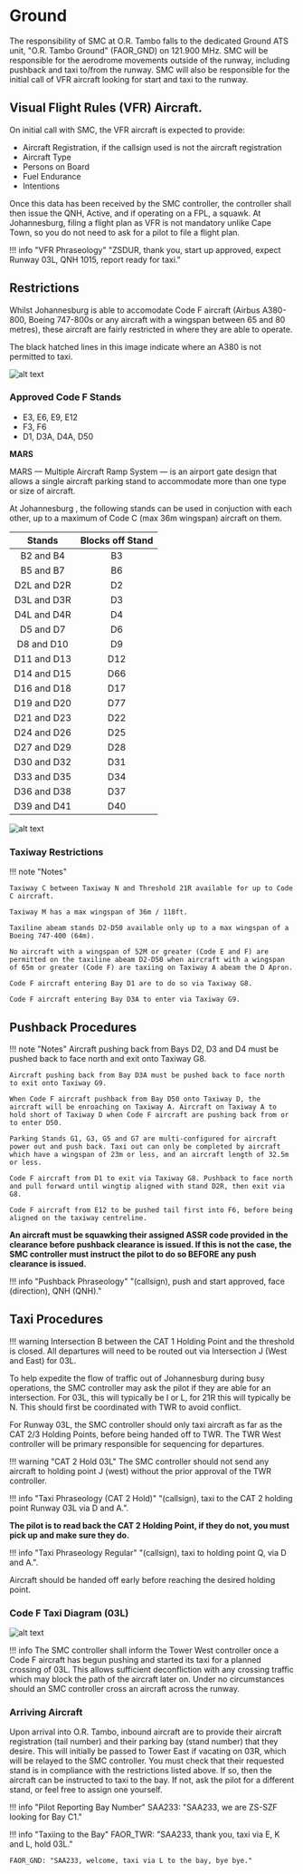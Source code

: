 # Ground
The responsibility of SMC at O.R. Tambo falls to the dedicated Ground ATS unit, "O.R. Tambo Ground" (FAOR_GND) on 121.900 MHz. SMC will be responsible for the aerodrome movements outside of the runway, including pushback and taxi to/from the runway. SMC will also be responsible for the initial call of VFR aircraft looking for start and taxi to the runway.

## Visual Flight Rules (VFR) Aircraft.
On initial call with SMC, the VFR aircraft is expected to provide:

* Aircraft Registration, if the callsign used is not the aircraft registration
* Aircraft Type
* Persons on Board
* Fuel Endurance
* Intentions

Once this data has been received by the SMC controller, the controller shall then issue the QNH, Active, and if operating on a FPL, a squawk.
At Johannesburg, filing a flight plan as VFR is not mandatory unlike Cape Town, so you do not need to ask for a pilot to file a flight plan.

!!! info "VFR Phraseology"
    "ZSDUR, thank you, start up approved, expect Runway 03L, QNH 1015, report ready for taxi."


## Restrictions

Whilst Johannesburg is able to accomodate Code F aircraft (Airbus A380-800, Boeing 747-800s or any aircraft with a wingspan between 65 and 80 metres), these aircraft are fairly restricted in where they are able to operate.

The black hatched lines in this image indicate where an A380 is not permitted to taxi.

![alt text](faora380.png)

### Approved Code F Stands

* E3, E6, E9, E12
* F3, F6
* D1, D3A, D4A, D50

**MARS**

MARS — Multiple Aircraft Ramp System — is an airport gate design that allows a single aircraft parking stand to accommodate more than one type or size of aircraft.

At Johannesburg , the following stands can be used in conjuction with each other, up to a maximum of Code C (max 36m wingspan) aircraft on them.

| Stands | Blocks off Stand |
| :---------: | :---------: |
| B2 and B4 | B3 |
| B5 and B7 | B6 |
| D2L and D2R  | D2 |
| D3L and D3R  | D3 |
| D4L and D4R  | D4 |
| D5 and D7  | D6 |
| D8 and D10  | D9 |
| D11 and D13  | D12 |
| D14 and D15  | D66 |
| D16 and D18  | D17 |
| D19 and D20  | D77 |
| D21 and D23 | D22 |
| D24 and D26 | D25 |
| D27 and D29 | D28 |
| D30 and D32 | D31 |
| D33 and D35 | D34 |
| D36 and D38 | D37 |
| D39 and D41 | D40 |



![alt text](mars.png)

### Taxiway Restrictions

!!! note "Notes"

    Taxiway C between Taxiway N and Threshold 21R available for up to Code C aircraft.
    
    Taxiway M has a max wingspan of 36m / 118ft.
    
    Taxiline abeam stands D2-D50 available only up to a max wingspan of a Boeing 747-400 (64m).
    
    No aircraft with a wingspan of 52M or greater (Code E and F) are permitted on the taxiline abeam D2-D50 when aircraft with a wingspan of 65m or greater (Code F) are taxiing on Taxiway A abeam the D Apron.

    Code F aircraft entering Bay D1 are to do so via Taxiway G8.
    
    Code F aircraft entering Bay D3A to enter via Taxiway G9.

## Pushback Procedures

!!! note "Notes"
    Aircraft pushing back from Bays D2, D3 and D4 must be pushed back to face north and exit onto Taxiway G8.

    Aircraft pushing back from Bay D3A must be pushed back to face north to exit onto Taxiway G9.

    When Code F aircraft pushback from Bay D50 onto Taxiway D, the aircraft will be enroaching on Taxiway A. Aircraft on Taxiway A to hold short of Taxiway D when Code F aircraft are pushing back from or to enter D50.
    
    Parking Stands G1, G3, G5 and G7 are multi-configured for aircraft power out and push back. Taxi out can only be completed by aircraft which have a wingspan of 23m or less, and an aircraft length of 32.5m or less.

    Code F aircraft from D1 to exit via Taxiway G8. Pushback to face north and pull forward until wingtip aligned with stand D2R, then exit via G8.
    
    Code F aircraft from E12 to be pushed tail first into F6, before being aligned on the taxiway centreline.

**An aircraft must be squawking their assigned ASSR code provided in the clearance before pushback clearance is issued. If this is not the case, the SMC controller must instruct the pilot to do so BEFORE any push clearance is issued.**

!!! info "Pushback Phraseology"
    "(callsign), push and start approved, face (direction), QNH (QNH)."

## Taxi Procedures

!!! warning
    Intersection B between the CAT 1 Holding Point and the threshold is closed. All departures will need to be routed out via Intersection J (West and East) for 03L.
     
To help expedite the flow of traffic out of Johannesburg during busy operations, the SMC controller may ask the pilot if they are able for an intersection. For 03L, this will typically be I or L, for 21R this will typically be N. This should first be coordinated with TWR to avoid conflict.

For Runway 03L, the SMC controller should only taxi aircraft as far as the CAT 2/3 Holding Points, before being handed off to TWR. The TWR West controller will be primary responsible for sequencing for departures. 

!!! warning "CAT 2 Hold 03L"
    The SMC controller should not send any aircraft to holding point J (west) without the prior approval of the TWR controller.

!!! info "Taxi Phraseology (CAT 2 Hold)"
    "(callsign), taxi to the CAT 2 holding point Runway 03L via D and A.".

**The pilot is to read back the CAT 2 Holding Point, if they do not, you must pick up and make sure they do.**

!!! info "Taxi Phraseology Regular"
    "(callsign), taxi to holding point Q, via D and A.".

Aircraft should be handed off early before reaching the desired holding point.

### Code F Taxi Diagram (03L)

![alt text](codef03l.png)

!!! info
    The SMC controller shall inform the Tower West controller once a Code F aircraft has begun pushing and started its taxi for a planned crossing of 03L. This allows sufficient deconfliction with any crossing traffic which may block the path of the aircraft later on. Under no circumstances should an SMC controller cross an aircraft across the runway.

### Arriving Aircraft
Upon arrival into O.R. Tambo, inbound aircraft are to provide their aircraft registration (tail number) and their parking bay (stand number) that they desire. This will initially be passed to Tower East if vacating on 03R, which will be relayed to the SMC controller. You must check that their requested stand is in compliance with the restrictions listed above. If so, then the aircraft can be instructed to taxi to the bay. If not, ask the pilot for a different stand, or feel free to assign one yourself.

!!! info "Pilot Reporting Bay Number"
    SAA233: "SAA233, we are ZS-SZF looking for Bay C1."

!!! info "Taxiing to the Bay"
    FAOR_TWR: "SAA233, thank you, taxi via E, K and L, hold 03L."

    FAOR_GND: "SAA233, welcome, taxi via L to the bay, bye bye."